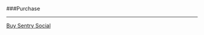 ###Purchase

----------

<a href="http://getplatform.com/market/product/sentrysocial">Buy Sentry Social</a>
